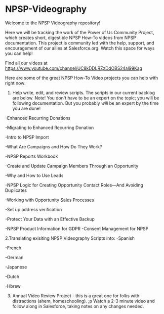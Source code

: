 # NPSP-Videography


Welcome to the NPSP Videography repository! 

Here we will be tracking the work of the Power of Us Community Project, which creates short, digestible NPSP How-To videos from NPSP documentation. This project is community led with the help, support, and encouragement of our allies at Salesforce.org. Watch this space for ways you can help!

Find all our videos at https://www.youtube.com/channel/UC8kDDLRZzDdOBS24al99Kag 


Here are some of the great NPSP How-To Video projects you can help with right now:

1. Help write, edit, and review scripts. The scripts in our current backlog are below. Note! You don't have to be an expert on the topic; you will be following documentation. But you probably *will* be an expert by the time you are done!

-Enhanced Recurring Donations

-Migrating to Enhanced Recurring Donation

-Intro to NPSP Import 

-What Are Campaigns and How Do They Work?

-NPSP Reports Workbook

-Create and Update Campaign Members Through an Opportunity

-Why and How to Use Leads

-NPSP Logic for Creating Opportunity Contact Roles—And Avoiding Duplicates

-Working with Opportunity Sales Processes

-Set up address verification

-Protect Your Data with an Effective Backup

-NPSP Product Information for GDPR
-Consent Management for NPSP
 

2.Translating exisiting NPSP Videography Scripts into:
-Spanish

-French

-German

-Japanese

-Dutch

-Hbrew
 

3. Annual Video Review Project - this is a great one for folks with distractions (ahem, homeschooling). ;p Watch a 2-3 minute video and follow along in Salesforce, taking notes on any changes needed.
 

